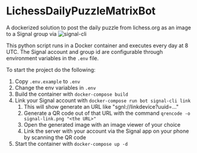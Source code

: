 # LichessDailyPuzzleMatrixBot
A dockerized solution to post the daily puzzle from lichess.org as an image to a Signal group via ![signal-cli](https://github.com/AsamK/signal-cli)

This python script runs in a Docker container and executes every day at 8 UTC.
The Signal account and group id are configurable through environment variables in the `.env` file. 

To start the project do the following:
1. Copy `.env.example` to `.env`
2. Change the env variables in `.env`
3. Build the container with `docker-compose build`
4. Link your Signal account with `docker-compose run bot signal-cli link`
   1. This will show generate an URL like "sgnl://linkdevice?uuid=..."
   2. Generate a QR code out of that URL with the command `qrencode -o signal-link.png "<the URL>"`
   3. Open the generated image with an image viewer of your choice
   4. Link the server with your account via the Signal app on your phone by scanning the QR code
5. Start the container with `docker-compose up -d`
